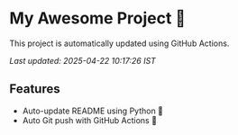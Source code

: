 # My Awesome Project 🚀

This project is automatically updated using GitHub Actions.

_Last updated: 2025-04-22 10:17:26 IST_

## Features
- Auto-update README using Python 🐍
- Auto Git push with GitHub Actions 🤖
